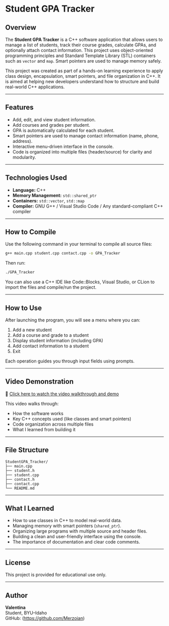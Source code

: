 # Student GPA Tracker

## Overview

The **Student GPA Tracker** is a C++ software application that allows users to manage a list of students, track their course grades, calculate GPAs, and optionally attach contact information. This project uses object-oriented programming principles and Standard Template Library (STL) containers such as `vector` and `map`. Smart pointers are used to manage memory safely.

This project was created as part of a hands-on learning experience to apply class design, encapsulation, smart pointers, and file organization in C++. It is aimed at helping new developers understand how to structure and build real-world C++ applications.

---

## Features

- Add, edit, and view student information.
- Add courses and grades per student.
- GPA is automatically calculated for each student.
- Smart pointers are used to manage contact information (name, phone, address).
- Interactive menu-driven interface in the console.
- Code is organized into multiple files (header/source) for clarity and modularity.

---

## Technologies Used

- **Language:** C++
- **Memory Management:** `std::shared_ptr`
- **Containers:** `std::vector`, `std::map`
- **Compiler:** GNU G++ / Visual Studio Code / Any standard-compliant C++ compiler

---

## How to Compile

Use the following command in your terminal to compile all source files:

```bash
g++ main.cpp student.cpp contact.cpp -o GPA_Tracker
```

Then run:

```bash
./GPA_Tracker
```

You can also use a C++ IDE like Code::Blocks, Visual Studio, or CLion to import the files and compile/run the project.

---

## How to Use

After launching the program, you will see a menu where you can:

1. Add a new student  
2. Add a course and grade to a student  
3. Display student information (including GPA)  
4. Add contact information to a student  
5. Exit

Each operation guides you through input fields using prompts.

---

## Video Demonstration

🎥 [Click here to watch the video walkthrough and demo](https://youtu.be/9za78bYYU-Q)

This video walks through:
- How the software works
- Key C++ concepts used (like classes and smart pointers)
- Code organization across multiple files
- What I learned from building it

---

## File Structure

```
StudentGPA_Tracker/
├── main.cpp
├── student.h
├── student.cpp
├── contact.h
├── contact.cpp
└── README.md
```

---

## What I Learned

- How to use classes in C++ to model real-world data.
- Managing memory with smart pointers (`shared_ptr`).
- Organizing large programs with multiple source and header files.
- Building a clean and user-friendly interface using the console.
- The importance of documentation and clear code comments.

---

## License

This project is provided for educational use only.

---

## Author

**Valentina**  
Student, BYU–Idaho  
GitHub: (https://github.com/Merzoian)
